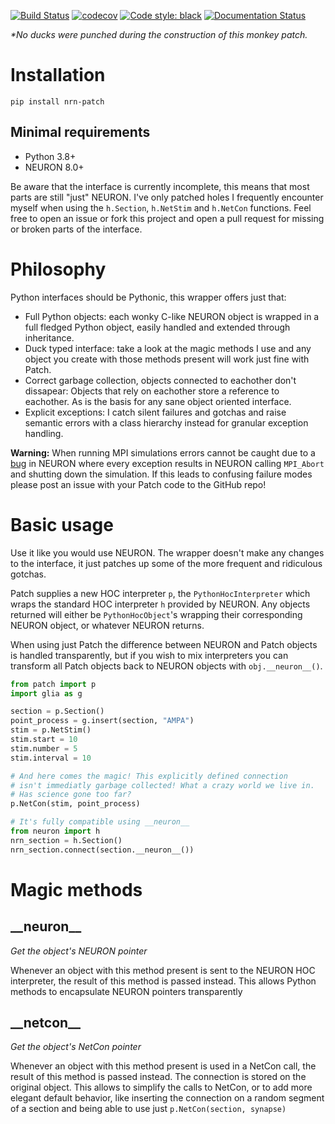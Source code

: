 [![Build Status](https://travis-ci.org/Helveg/patch.svg?branch=master)](https://travis-ci.org/Helveg/patch)
[![codecov](https://codecov.io/gh/Helveg/patch/branch/master/graph/badge.svg)](https://codecov.io/gh/Helveg/patch)
[![Code style: black](https://img.shields.io/badge/code%20style-black-000000.svg)](https://github.com/psf/black)
[![Documentation Status](https://readthedocs.org/projects/patch/badge/?version=latest)](https://patch.readthedocs.io/en/latest/?badge=latest)

_*No ducks were punched during the construction of this monkey patch._

# Installation

```
pip install nrn-patch
```

## Minimal requirements

* Python 3.8+
* NEURON 8.0+

Be aware that the interface is currently incomplete, this means that most parts are still
"just" NEURON. I've only patched holes I frequently encounter myself when using the
`h.Section`, `h.NetStim` and `h.NetCon` functions. Feel free to open an issue or fork this
project and open a pull request for missing or broken parts of the interface.

# Philosophy

Python interfaces should be Pythonic, this wrapper offers just that:

  - Full Python objects: each wonky C-like NEURON object is wrapped in a
    full fledged Python object, easily handled and extended through
    inheritance.
  - Duck typed interface: take a look at the magic methods I use and any
    object you create with those methods present will work just fine
    with Patch.
  - Correct garbage collection, objects connected to eachother don't
    dissapear: Objects that rely on eachother store a reference to
    eachother. As is the basis for any sane object oriented interface.
  - Explicit exceptions: I catch silent failures and gotchas and raise
    semantic errors with a class hierarchy instead for granular
    exception handling.

**Warning:** When running MPI simulations errors cannot be caught due to a
[bug](https://github.com/neuronsimulator/nrn/issues/1112) in NEURON where every
exception results in NEURON calling `MPI_Abort` and shutting down the
simulation. If this leads to confusing failure modes please post an issue with
your Patch code to the GitHub repo!

# Basic usage

Use it like you would use NEURON. The wrapper doesn't make any changes to the interface,
it just patches up some of the more frequent and ridiculous gotchas.

Patch supplies a new HOC interpreter `p`, the `PythonHocInterpreter` which wraps the
standard HOC interpreter `h` provided by NEURON. Any objects returned will either be
`PythonHocObject`'s wrapping their corresponding NEURON object, or whatever NEURON
returns.

When using just Patch the difference between NEURON and Patch objects is handled
transparently, but if you wish to mix interpreters you can transform all Patch objects
back to NEURON objects with `obj.__neuron__()`.

``` python
from patch import p
import glia as g

section = p.Section()
point_process = g.insert(section, "AMPA")
stim = p.NetStim()
stim.start = 10
stim.number = 5
stim.interval = 10

# And here comes the magic! This explicitly defined connection
# isn't immediatly garbage collected! What a crazy world we live in.
# Has science gone too far?
p.NetCon(stim, point_process)

# It's fully compatible using __neuron__
from neuron import h
nrn_section = h.Section()
nrn_section.connect(section.__neuron__())
```

# Magic methods

## \_\_neuron\_\_

_Get the object's NEURON pointer_

Whenever an object with this method present is sent to the NEURON HOC interpreter, the
result of this method is passed instead. This allows Python methods to encapsulate NEURON
pointers transparently

## \_\_netcon\_\_

_Get the object's NetCon pointer_

Whenever an object with this method present is used in a NetCon call, the result of this
method is passed instead. The connection is stored on the original object. This allows to
simplify the calls to NetCon, or to add more elegant default behavior, like inserting the
connection on a random segment of a section and being able to use just ``p.NetCon(section,
synapse)``
